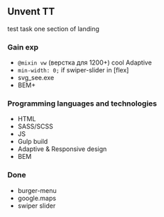 ## Unvent TT
test task
one section of landing

### Gain exp
+ `@mixin vw` (верстка для 1200+) cool Adaptive
+ `min-width: 0;` if swiper-slider in [flex]
+ svg_see.exe
+ BEM+

### Programming languages and technologies
- HTML
- SASS/SCSS
- JS
- Gulp build
- Adaptive & Responsive design
- BEM

### Done 
- burger-menu
- google.maps
- swiper slider